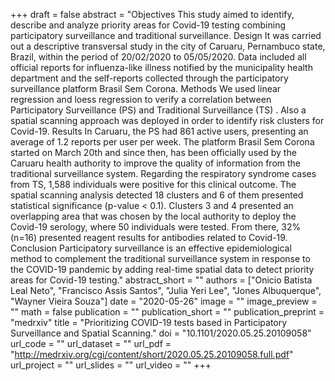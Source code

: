 +++
draft = false
abstract = "Objectives This study aimed to identify, describe and analyze priority areas for Covid-19 testing combining participatory surveillance and traditional surveillance. Design It was carried out a descriptive transversal study in the city of Caruaru, Pernambuco state, Brazil, within the period of 20/02/2020 to 05/05/2020. Data included all official reports for influenza-like illness notified by the municipality health department and the self-reports collected through the participatory surveillance platform Brasil Sem Corona. Methods We used linear regression and loess regression to verify a correlation between Participatory Surveillance (PS) and Traditional Surveillance (TS) . Also a spatial scanning approach was deployed in order to identify risk clusters for Covid-19. Results In Caruaru, the PS had 861 active users, presenting an average of 1.2 reports per user per week. The platform Brasil Sem Corona started on March 20th and since then, has been officially used by the Caruaru health authority to improve the quality of information from the traditional surveillance system. Regarding the respiratory syndrome cases from TS, 1,588 individuals were positive for this clinical outcome. The spatial scanning analysis detected 18 clusters and 6 of them presented statistical significance (p-value < 0.1). Clusters 3 and 4 presented an overlapping area that was chosen by the local authority to deploy the Covid-19 serology, where 50 individuals were tested. From there, 32% (n=16) presented reagent results for antibodies related to Covid-19. Conclusion Participatory surveillance is an effective epidemiological method to complement the traditional surveillance system in response to the COVID-19 pandemic by adding real-time spatial data to detect priority areas for Covid-19 testing."
abstract_short = ""
authors = ["Onicio Batista Leal Neto", "Francisco Assis Santos", "Julia Yeri Lee", "Jones Albuquerque", "Wayner Vieira Souza"]
date = "2020-05-26"
image = ""
image_preview = ""
math = false
publication = ""
publication_short = ""
publication_preprint = "medrxiv"
title = "Prioritizing COVID-19 tests based in Participatory Surveillance and Spatial Scanning."
doi = "10.1101/2020.05.25.20109058"
url_code = ""
url_dataset = ""
url_pdf = "http://medrxiv.org/cgi/content/short/2020.05.25.20109058.full.pdf"
url_project = ""
url_slides = ""
url_video = ""
+++
